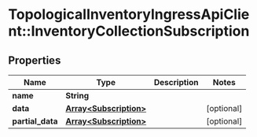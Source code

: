 # TopologicalInventoryIngressApiClient::InventoryCollectionSubscription

## Properties
Name | Type | Description | Notes
------------ | ------------- | ------------- | -------------
**name** | **String** |  | 
**data** | [**Array&lt;Subscription&gt;**](Subscription.md) |  | [optional] 
**partial_data** | [**Array&lt;Subscription&gt;**](Subscription.md) |  | [optional] 


